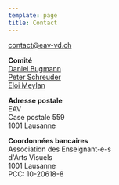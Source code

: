 ```yaml
---
template: page
title: Contact
---
```

[contact@eav-vd.ch](mailto:contact@eav-vd.ch)

**Comité**  
[Daniel Bugmann](mailto:daniel.bugmann@eav-vd.ch)  
[Peter Schreuder](mailto:peter.schreuder@vd.educanet2.ch)  
[Eloi Meylan](mailto:eloi.meylan@gmail.com)

**Adresse postale**  
EAV\
Case postale 559\
1001 Lausanne

**Coordonnées bancaires**  
Association des Enseignant-e-s\
d'Arts Visuels\
1001 Lausanne\
PCC: 10-20618-8
